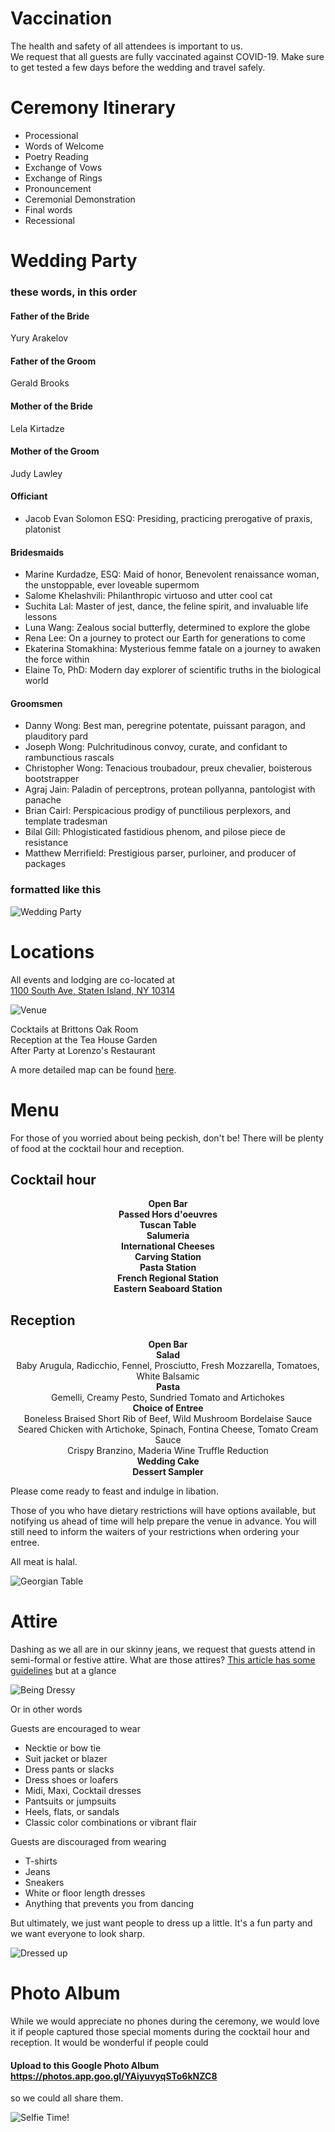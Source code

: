 
# Vaccination
The health and safety of all attendees is important to us.  
We request that all guests are fully vaccinated against COVID-19.
Make sure to get tested a few days before the wedding and travel safely.

# Ceremony Itinerary
- Processional
- Words of Welcome
- Poetry Reading
- Exchange of Vows
- Exchange of Rings
- Pronouncement
- Ceremonial Demonstration
- Final words
- Recessional

# Wedding Party
### these words, in this order

#### Father of the Bride
Yury Arakelov

#### Father of the Groom
Gerald Brooks

#### Mother of the Bride
Lela Kirtadze

#### Mother of the Groom
Judy Lawley

#### Officiant
- Jacob Evan Solomon ESQ: Presiding, practicing prerogative of praxis, platonist

#### Bridesmaids
- Marine Kurdadze, ESQ: Maid of honor, Benevolent renaissance woman, the unstoppable, ever loveable supermom
- Salome Khelashvili: Philanthropic virtuoso and utter cool cat
- Suchita Lal: Master of jest, dance, the feline spirit, and invaluable life lessons
- Luna Wang: Zealous social butterfly, determined to explore the globe
- Rena Lee: On a journey to protect our Earth for generations to come
- Ekaterina Stomakhina: Mysterious femme fatale on a journey to awaken the force within
- Elaine To, PhD: Modern day explorer of scientific truths in the biological world

#### Groomsmen
- Danny Wong: Best man, peregrine potentate, puissant paragon, and plauditory pard
- Joseph Wong: Pulchritudinous convoy, curate, and confidant to rambunctious rascals
- Christopher Wong: Tenacious troubadour, preux chevalier, boisterous bootstrapper
- Agraj Jain: Paladin of perceptrons, protean pollyanna, pantologist with panache
- Brian Cairl: Perspicacious prodigy of punctilious perplexors, and template tradesman
- Bilal Gill: Phlogisticated fastidious phenom, and pilose piece de resistance
- Matthew Merrifield: Prestigious parser, purloiner, and producer of packages

### formatted like this
![Wedding Party](wedding-party.png "Wedding Party")

# Locations
All events and lodging are co-located at  
[1100 South Ave, Staten Island, NY 10314](https://goo.gl/maps/7SmsbWwxsfS6uxTx9)

![Venue](venue.png "Venue")

Cocktails at Brittons Oak Room  
Reception at the Tea House Garden  
After Party at Lorenzo's Restaurant  

A more detailed map can be found [here](https://nicotrasballroom.com/tea-house-garden/).

# Menu
For those of you worried about being peckish, don't be!
There will be plenty of food at the cocktail hour and reception.

## Cocktail hour
<p style="text-align: center;">
<strong>Open Bar</strong><br>
<strong>Passed Hors d'oeuvres</strong><br>
<strong>Tuscan Table</strong><br>
<strong>Salumeria</strong><br>
<strong>International Cheeses</strong><br>
<strong>Carving Station</strong><br>
<strong>Pasta Station</strong><br>
<strong>French Regional Station</strong><br>
<strong>Eastern Seaboard Station</strong><br>
</p>

## Reception
<p style="text-align: center;">
<strong>Open Bar</strong><br>
<strong>Salad</strong><br>
Baby Arugula, Radicchio, Fennel, Prosciutto, Fresh Mozzarella, Tomatoes, White Balsamic<br>
<strong>Pasta</strong><br>
Gemelli, Creamy Pesto, Sundried Tomato and Artichokes<br>
<strong>Choice of Entree</strong><br>
Boneless Braised Short Rib of Beef, Wild Mushroom Bordelaise Sauce<br>
Seared Chicken with Artichoke, Spinach, Fontina Cheese, Tomato Cream Sauce<br>
Crispy Branzino, Maderia Wine Truffle Reduction<br>
<strong>Wedding Cake</strong><br>
<strong>Dessert Sampler</strong>
</p>

Please come ready to feast and indulge in libation.

Those of you who have dietary restrictions will have options available,
but notifying us ahead of time will help prepare the venue in advance.
You will still need to inform the waiters of your restrictions when ordering your entree.

All meat is halal.

![Georgian Table](georgian-table.jpeg "Georgian Table")

# Attire
Dashing as we all are in our skinny jeans, we request that guests attend in semi-formal or festive attire. What are those attires? [This article has some guidelines](https://www.brides.com/story/wedding-dress-code-explained) but at a glance

![Being Dressy](dress-code.png "Being Dressy")

Or in other words  

Guests are encouraged to wear
- Necktie or bow tie
- Suit jacket or blazer
- Dress pants or slacks
- Dress shoes or loafers
- Midi, Maxi, Cocktail dresses
- Pantsuits or jumpsuits
- Heels, flats, or sandals
- Classic color combinations or vibrant flair

Guests are discouraged from wearing
- T-shirts
- Jeans
- Sneakers
- White or floor length dresses
- Anything that prevents you from dancing

But ultimately, we just want people to dress up a little.
It's a fun party and we want everyone to look sharp.

![Dressed up](dressed-up.jpg "Dressed up")

# Photo Album
While we would appreciate no phones during the ceremony,
we would love it if people captured those special moments during the cocktail
hour and reception. It would be wonderful if people could

#### Upload to this Google Photo Album https://photos.app.goo.gl/YAiyuvyqSTo6kNZC8  

so we could all share them.

![Selfie Time!](german-selfie.jpg "Selfie Time!")
